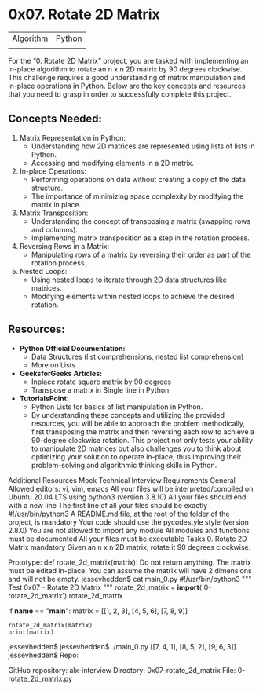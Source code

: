 # 0x07. Rotate 2D Matrix
| | |
|-|-|
| Algorithm | Python |
| | |


For the “0. Rotate 2D Matrix” project, you are tasked with implementing an in-place algorithm to rotate an n x n 2D matrix by 90 degrees clockwise. This challenge requires a good understanding of matrix manipulation and in-place operations in Python. Below are the key concepts and resources that you need to grasp in order to successfully complete this project.

## Concepts Needed:
1. Matrix Representation in Python:
    - Understanding how 2D matrices are represented using lists of lists in Python.
    - Accessing and modifying elements in a 2D matrix.
2. In-place Operations:
    - Performing operations on data without creating a copy of the data structure.
    - The importance of minimizing space complexity by modifying the matrix in place.
3. Matrix Transposition:
    - Understanding the concept of transposing a matrix (swapping rows and columns).
    - Implementing matrix transposition as a step in the rotation process.
4. Reversing Rows in a Matrix:
    - Manipulating rows of a matrix by reversing their order as part of the rotation process.
5. Nested Loops:
    - Using nested loops to iterate through 2D data structures like matrices.
    - Modifying elements within nested loops to achieve the desired rotation.

## Resources:
- **Python Official Documentation:**
    - Data Structures (list comprehensions, nested list comprehension)
    - More on Lists
- **GeeksforGeeks Articles:**
    - Inplace rotate square matrix by 90 degrees
    - Transpose a matrix in Single line in Python
- **TutorialsPoint:**
    - Python Lists for basics of list manipulation in Python.
    - By understanding these concepts and utilizing the provided resources, you will be able to approach the problem methodically, first transposing the matrix and then reversing each row to achieve a 90-degree clockwise rotation. This project not only tests your ability to manipulate 2D matrices but also challenges you to think about optimizing your solution to operate in-place, thus improving their problem-solving and algorithmic thinking skills in Python.

Additional Resources
Mock Technical Interview
Requirements
General
Allowed editors: vi, vim, emacs
All your files will be interpreted/compiled on Ubuntu 20.04 LTS using python3 (version 3.8.10)
All your files should end with a new line
The first line of all your files should be exactly #!/usr/bin/python3
A README.md file, at the root of the folder of the project, is mandatory
Your code should use the pycodestyle style (version 2.8.0)
You are not allowed to import any module
All modules and functions must be documented
All your files must be executable
Tasks
0. Rotate 2D Matrix
mandatory
Given an n x n 2D matrix, rotate it 90 degrees clockwise.

Prototype: def rotate_2d_matrix(matrix):
Do not return anything. The matrix must be edited in-place.
You can assume the matrix will have 2 dimensions and will not be empty.
jessevhedden$ cat main_0.py
#!/usr/bin/python3
"""
Test 0x07 - Rotate 2D Matrix
"""
rotate_2d_matrix = __import__('0-rotate_2d_matrix').rotate_2d_matrix

if __name__ == "__main__":
    matrix = [[1, 2, 3],
              [4, 5, 6],
              [7, 8, 9]]

    rotate_2d_matrix(matrix)
    print(matrix)

jessevhedden$
jessevhedden$ ./main_0.py
[[7, 4, 1],
[8, 5, 2],
[9, 6, 3]]
jessevhedden$
Repo:

GitHub repository: alx-interview
Directory: 0x07-rotate_2d_matrix
File: 0-rotate_2d_matrix.py